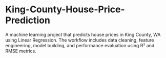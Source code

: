 # King-County-House-Price-Prediction
A machine learning project that predicts house prices in King County, WA using Linear Regression. The workflow includes data cleaning, feature engineering, model building, and performance evaluation using R² and RMSE metrics.

